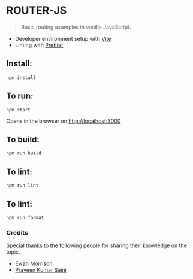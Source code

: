 # ROUTER-JS

> Basic routing examples in vanilla JavaScript.

- Developer environment setup with [Vite](https://github.com/vitejs/vite)
- Linting with [Prettier](https://prettier.io/)

## Install:

```
npm install
```

## To run:

```
npm start
```

Opens in the browser on [http://localhost:3000](http://localhost:3000)

## To build:

```
npm run build
```

## To lint:

```
npm run lint
```

## To lint:

```
npm run format
```

### Credits

Special thanks to the following people for sharing their knowledge on the topic.

- [Ewan Morrison](https://github.com/ewan-m/vanilla-js-spa)
- [Praveen Kumar Saini](https://github.com/praveen-me/simple-vanila-router)
